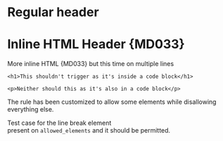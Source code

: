 # Regular header

<h1>Inline HTML Header {MD033}</h1>

<p>More inline HTML {MD033}
but this time on multiple lines
</p>

    <h1>This shouldn't trigger as it's inside a code block</h1>

```text
<p>Neither should this as it's also in a code block</p>
```

The rule has been customized to allow some elements while disallowing
everything else.

Test case for the line break element<br>
present on `allowed_elements` and it should be permitted.
